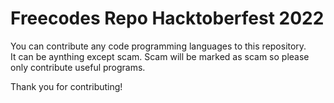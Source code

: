 # Freecodes Repo Hacktoberfest 2022

You can contribute any code programming languages to this repository.<br>
It can be aynthing except scam. Scam will be marked as scam so please only contribute useful programs.

Thank you for contributing!

